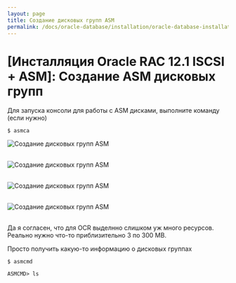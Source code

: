 ```yaml
---
layout: page
title: Создание дисковых групп ASM
permalink: /docs/oracle-database/installation/oracle-database-installation/single/asm/linux/6.7/oracle/12.1/asm-disk-groups-creation/
---
```


# [Инсталляция Oracle RAC 12.1 ISCSI + ASM]: Создание ASM дисковых групп



Для запуска консоли для работы с ASM дисками, выполните команду (если нужно)

	$ asmca


<img src="http://img.oradba.net/images/docs/01-oracle-database/02-installation/03-oracle-database-installation/02-distributed/02-rac/linux/6.7/oracle/12.1/02-iscsi-asm/02-asm-disks-group-creation/asm-disks-group-creation_01.png" border="0" alt="Создание дисковых групп ASM"><br/><br/>

<img src="http://img.oradba.net/images/docs/01-oracle-database/02-installation/03-oracle-database-installation/02-distributed/02-rac/linux/6.7/oracle/12.1/02-iscsi-asm/02-asm-disks-group-creation/asm-disks-group-creation_02.png" border="0" alt="Создание дисковых групп ASM"><br/><br/>


<img src="http://img.oradba.net/images/docs/01-oracle-database/02-installation/03-oracle-database-installation/02-distributed/02-rac/linux/6.7/oracle/12.1/02-iscsi-asm/02-asm-disks-group-creation/asm-disks-group-creation_03.png" border="0" alt="Создание дисковых групп ASM"><br/><br/>


<img src="http://img.oradba.net/images/docs/01-oracle-database/02-installation/03-oracle-database-installation/02-distributed/02-rac/linux/6.7/oracle/12.1/02-iscsi-asm/02-asm-disks-group-creation/asm-disks-group-creation_04.png" border="0" alt="Создание дисковых групп ASM"><br/><br/>



Да я согласен, что для OCR выделнно слишком уж много ресурсов. Реально нужно что-то приблизительно 3 по 300 MB.


Просто получить какую-то информацию о дисковых группах

	$ asmcmd

	ASMCMD> ls
